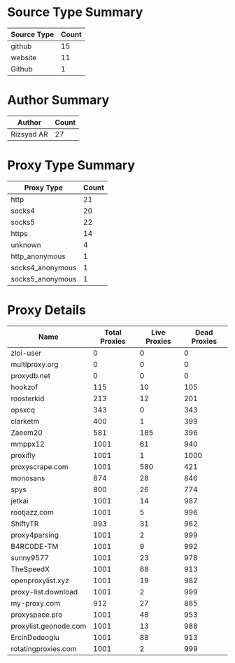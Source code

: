 # Source Type Summary

| Source Type | Count |
|-------------|-------|
| github | 15 |
| website | 11 |
| Github | 1 |


# Author Summary

| Author | Count |
|--------|-------|
| Rizsyad AR | 27 |


# Proxy Type Summary

| Proxy Type | Count |
|------------|-------|
| http | 21 |
| socks4 | 20 |
| socks5 | 22 |
| https | 14 |
| unknown | 4 |
| http_anonymous | 1 |
| socks4_anonymous | 1 |
| socks5_anonymous | 1 |


# Proxy Details

| Name | Total Proxies | Live Proxies | Dead Proxies |
|------|---------------|--------------|---------------|
| zloi-user | 0 | 0 | 0 |
| multiproxy.org | 0 | 0 | 0 |
| proxydb.net | 0 | 0 | 0 |
| hookzof | 115 | 10 | 105 |
| roosterkid | 213 | 12 | 201 |
| opsxcq | 343 | 0 | 343 |
| clarketm | 400 | 1 | 399 |
| Zaeem20 | 581 | 185 | 396 |
| mmppx12 | 1001 | 61 | 940 |
| proxifly | 1001 | 1 | 1000 |
| proxyscrape.com | 1001 | 580 | 421 |
| monosans | 874 | 28 | 846 |
| spys | 800 | 26 | 774 |
| jetkai | 1001 | 14 | 987 |
| rootjazz.com | 1001 | 5 | 996 |
| ShiftyTR | 993 | 31 | 962 |
| proxy4parsing | 1001 | 2 | 999 |
| B4RC0DE-TM | 1001 | 9 | 992 |
| sunny9577 | 1001 | 23 | 978 |
| TheSpeedX | 1001 | 88 | 913 |
| openproxylist.xyz | 1001 | 19 | 982 |
| proxy-list.download | 1001 | 2 | 999 |
| my-proxy.com | 912 | 27 | 885 |
| proxyspace.pro | 1001 | 48 | 953 |
| proxylist.geonode.com | 1001 | 13 | 988 |
| ErcinDedeoglu | 1001 | 88 | 913 |
| rotatingproxies.com | 1001 | 2 | 999 |
